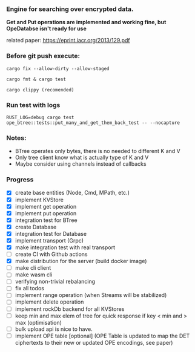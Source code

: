 ### Engine for searching over encrypted data.

**Get and Put operations are implemented and working fine, but OpeDatabse isn't ready for use**

related paper: https://eprint.iacr.org/2013/129.pdf

### Before git push execute:

    cargo fix --allow-dirty --allow-staged
    
    cargo fmt & cargo test
    
    cargo clippy (recomended)
    
    
### Run test with logs

    RUST_LOG=debug cargo test ope_btree::tests::put_many_and_get_them_back_test -- --nocapture    
    
### Notes: 

- BTree operates only bytes, there is no needed to different K and V
- Only tree client know what is actually type of K and V
- Maybe consider using channels instead of callbacks


### Progress

- [x] create base entities (Node, Cmd, MPath, etc.)
- [x] implement KVStore
- [x] implement get operation
- [x] implement put operation
- [x] integration test for BTree
- [x] create Database
- [x] integration test for Database
- [x] implement transport (Grpc)
- [x] make integration test with real transport
- [ ] create CI with Github actions
- [x] make distribution for the server (build docker image)
- [ ] make cli client
- [ ] make wasm cli
- [ ] verifying non-trivial rebalancing
- [ ] fix all todos
- [ ] implement range operation (when Streams will be stabilized) 
- [ ] implement delete operation 
- [ ] implement rockDb backend for all KVStores
- [ ] keep min and max elem of tree for quick response if key < min and > max (optimisation)
- [ ] bulk upload api is nice to have.
- [ ] implement OPE table [optional] (OPE Table is updated to map the DET ciphertexts to their new or updated OPE encodings, see paper)
